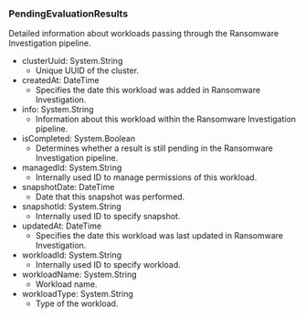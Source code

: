 ### PendingEvaluationResults
Detailed information about workloads passing through the Ransomware Investigation pipeline.

- clusterUuid: System.String
  - Unique UUID of the cluster.
- createdAt: DateTime
  - Specifies the date this workload was added in Ransomware Investigation.
- info: System.String
  - Information about this workload within the Ransomware Investigation pipeline.
- isCompleted: System.Boolean
  - Determines whether a result is still pending in the Ransomware Investigation pipeline.
- managedId: System.String
  - Internally used ID to manage permissions of this workload.
- snapshotDate: DateTime
  - Date that this snapshot was performed.
- snapshotId: System.String
  - Internally used ID to specify snapshot.
- updatedAt: DateTime
  - Specifies the date this workload was last updated in Ransomware Investigation.
- workloadId: System.String
  - Internally used ID to specify workload.
- workloadName: System.String
  - Workload name.
- workloadType: System.String
  - Type of the workload.
